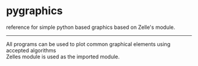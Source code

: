 # pygraphics
reference for simple python based graphics based on Zelle's module.
<hr>
All programs can be used to plot common graphical elements using accepted algorithms<br>
Zelles module is used as the imported module.<br>


